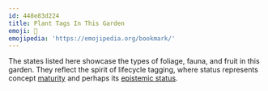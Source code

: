 ```yaml
---
id: 448e83d224
title: Plant Tags In This Garden
emoji: 🔖
emojipedia: 'https://emojipedia.org/bookmark/'
---
```


The states listed here showcase the types of foliage, fauna, and fruit in this garden. They reflect the spirit of lifecycle tagging, where status represents concept
[maturity](https://notes.andymatuschak.org/Taxonomy_of_note_types) and perhaps its
[epistemic status](https://www.gwern.net/About#confidence-tags).

